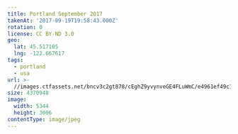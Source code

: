 ```yaml
---
title: Portland September 2017
takenAt: '2017-09-19T19:58:43.000Z'
rotation: 0
license: CC BY-ND 3.0
geo:
  lat: 45.517105
  lng: -122.667617
tags:
  - portland
  - usa
url: >-
  //images.ctfassets.net/bncv3c2gt878/cEghZ9yvynveGE4FLuWmC/e4961ef49c17ee465ff98e5bc4fb94f6/portland-september-2017_37060528930_o
size: 4370948
image:
  width: 5344
  height: 3006
contentType: image/jpeg
---
```


